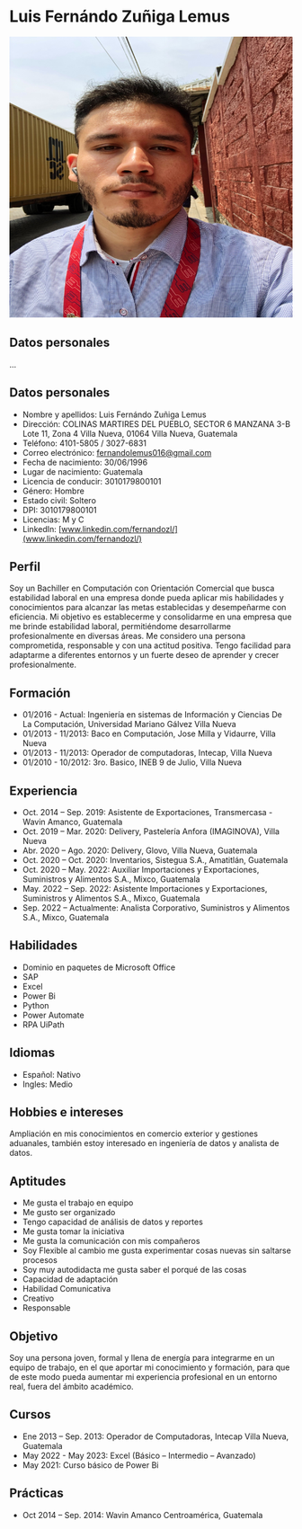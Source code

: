 # Luis Fernándo Zuñiga Lemus

<img src="Fernando.jpg" alt="Imagen de Luis Fernándo Zuñiga Lemus" width="600" height="500">

## Datos personales
...

## Datos personales
- Nombre y apellidos: Luis Fernándo Zuñiga Lemus
- Dirección: COLINAS MARTIRES DEL PUEBLO, SECTOR 6 MANZANA 3-B Lote 11, Zona 4 Villa Nueva, 01064 Villa Nueva, Guatemala
- Teléfono: 4101-5805 / 3027-6831
- Correo electrónico: fernandolemus016@gmail.com
- Fecha de nacimiento: 30/06/1996
- Lugar de nacimiento: Guatemala
- Licencia de conducir: 3010179800101
- Género: Hombre
- Estado civil: Soltero
- DPI: 3010179800101
- Licencias: M y C
- LinkedIn: [www.linkedin.com/fernandozl/](www.linkedin.com/fernandozl/)

## Perfil
Soy un Bachiller en Computación con Orientación Comercial que busca estabilidad laboral en una empresa donde pueda aplicar mis habilidades y conocimientos para alcanzar las metas establecidas y desempeñarme con eficiencia. Mi objetivo es establecerme y consolidarme en una empresa que me brinde estabilidad laboral, permitiéndome desarrollarme profesionalmente en diversas áreas. Me considero una persona comprometida, responsable y con una actitud positiva. Tengo facilidad para adaptarme a diferentes entornos y un fuerte deseo de aprender y crecer profesionalmente.

## Formación

- 01/2016 - Actual: Ingeniería en sistemas de Información y Ciencias De La Computación, Universidad Mariano Gálvez Villa Nueva
- 01/2013 - 11/2013: Baco en Computación, Jose Milla y Vidaurre, Villa Nueva
- 01/2013 - 11/2013: Operador de computadoras, Intecap, Villa Nueva
- 01/2010 - 10/2012: 3ro. Basico, INEB 9 de Julio, Villa Nueva

## Experiencia
- Oct. 2014 –  Sep.  2019: Asistente de Exportaciones, Transmercasa - Wavin Amanco, Guatemala
- Oct. 2019 – Mar. 2020: Delivery, Pastelería Anfora (IMAGINOVA), Villa Nueva
- Abr. 2020 – Ago. 2020: Delivery, Glovo, Villa Nueva, Guatemala
- Oct. 2020 – Oct. 2020: Inventarios, Sistegua S.A., Amatitlán, Guatemala
- Oct. 2020 – May. 2022: Auxiliar Importaciones y Exportaciones, Suministros y Alimentos S.A., Mixco, Guatemala
- May. 2022 – Sep. 2022: Asistente Importaciones y Exportaciones, Suministros y Alimentos S.A., Mixco, Guatemala
- Sep. 2022 – Actualmente: Analista Corporativo, Suministros y Alimentos S.A., Mixco, Guatemala

## Habilidades
- Dominio en paquetes de Microsoft Office
- SAP
- Excel
- Power Bi
- Python
- Power Automate
- RPA UiPath

## Idiomas
- Español: Nativo
- Ingles: Medio

## Hobbies e intereses
Ampliación en mis conocimientos en comercio exterior y gestiones aduanales, también estoy interesado en ingeniería de datos y analista de datos.

## Aptitudes
- Me gusta el trabajo en equipo
- Me gusto ser organizado
- Tengo capacidad de análisis de datos y reportes
- Me gusta tomar la iniciativa
- Me gusta la comunicación con mis compañeros
- Soy Flexible al cambio me gusta experimentar cosas nuevas sin saltarse procesos
- Soy muy autodidacta me gusta saber el porqué de las cosas
- Capacidad de adaptación
- Habilidad Comunicativa
- Creativo
- Responsable

## Objetivo
Soy una persona joven, formal y llena de energía para integrarme en un equipo de trabajo, en el que aportar mi conocimiento y formación, para que de este modo pueda aumentar mi experiencia profesional en un entorno real, fuera del ámbito académico.

## Cursos
- Ene 2013 – Sep. 2013: Operador de Computadoras, Intecap Villa Nueva, Guatemala
- May 2022 - May 2023: Excel (Básico – Intermedio – Avanzado)
- May 2021: Curso básico de Power Bi

## Prácticas
- Oct 2014 –  Sep.  2014: Wavin Amanco Centroamérica, Guatemala
